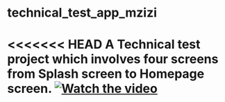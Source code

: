 # technical_test_app_mzizi
<<<<<<< HEAD
A Technical test project which involves four screens from Splash screen to Homepage screen.
[![Watch the video](https://img.youtube.com/vi/smyQlXD14u8/maxresdefault.jpg)](https://www.youtube.com/watch?v=smyQlXD14u8)
=======

